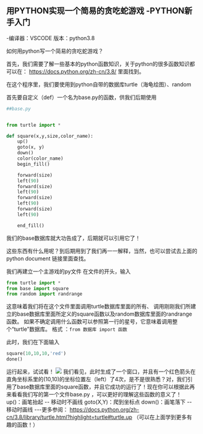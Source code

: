 ## 用PYTHON实现一个简易的贪吃蛇游戏 -PYTHON新手入门

-编译器：VSCODE 版本：python3.8

如何用python写一个简易的贪吃蛇游戏？

首先，我们需要了解一些基本的python函数知识，关于python的很多函数知识都可以在： https://docs.python.org/zh-cn/3.8/ 里面找到。

在这个程序里，我们要使用到python自带的数据库turtle（海龟绘图）、random

首先要自定义（def）一个名为base.py的函数，供我们后期使用





```python
##base.py


from turtle import *

def square(x,y,size,color_name):
    up()
    goto(x, y)
    down()
    color(color_name)
    begin_fill()

    forward(size)
    left(90)
    forward(size)
    left(90)
    forward(size)
    left(90)
    forward(size)
    left(90)

    end_fill()

```
我们的base数据库就大功告成了，后期就可以引用它了！

这些东西有什么用呢？到后期用到了我们再一一解释，当然，也可以尝试去上面的python document 链接里面查找。

我们再建立一个主游戏的py文件
在文件的开头，输入
```python
from turtle import *
from base import square
from random import randrange
```
这意味着我们将在这个文件里面调用turtle数据库里面的所有、
调用刚刚我们所建立的base数据库里面所定义的square函数以及random数据库里面的randrange函数。
如果不确定调用什么函数可以参照第一行的星号，它意味着调用整个“turtle”数据库。
格式 ：`from 数据库 import 函数`


此时，我们在下面输入

```python
square(10,10,10,'red')
done()
```
运行起来，试试看！ 
![](/img/bVcSIIX.png)
我们看见，此时生成了一个窗口，并且有一个红色箭头在直角坐标系里的(10,10)的坐标位置左（left）了4次，是不是很熟悉？对，我们引用了base数据库里面的square函数，并且它成功的运行了！现在你可以根据此再来看看我们写的第一个文件base.py ，可以更好的理解这些函数的意义了！
up()：画笔抬起 -- 移动时不画线
goto(X,Y)：爬到坐标点
down()：画笔落下 -- 移动时画线
---更多参阅： https://docs.python.org/zh-cn/3.8/library/turtle.html?highlight=turtle#turtle.up （可以在上面学到更多有趣的函数！）

